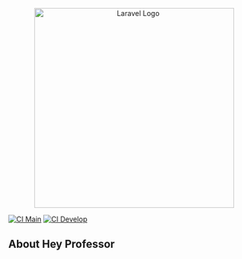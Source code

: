 <p align="center"><a href="https://laravel.com" target="_blank"><img src="https://raw.githubusercontent.com/laravel/art/master/logo-lockup/5%20SVG/2%20CMYK/1%20Full%20Color/laravel-logolockup-cmyk-red.svg" width="400" alt="Laravel Logo"></a></p>


[![CI Main](https://github.com/valdirmsjunior/hey-professor/actions/workflows/laravel.yml/badge.svg?branch=main)](https://github.com/valdirmsjunior/hey-professor/actions/workflows/laravel.yml)
[![CI Develop](https://github.com/valdirmsjunior/hey-professor/actions/workflows/laravel.yml/badge.svg?branch=develop)](https://github.com/valdirmsjunior/hey-professor/actions/workflows/laravel.yml)


## About Hey Professor



